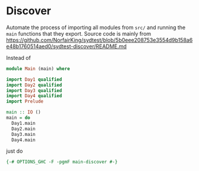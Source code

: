 # Discover

Automate the process of importing all modules from `src/` and running the `main` functions that they export. Source code is mainly from https://github.com/NorfairKing/sydtest/blob/5b0eee208753e3554d9b158a6e48b1760514aed0/sydtest-discover/README.md

Instead of 
```hs
module Main (main) where

import Day1 qualified
import Day2 qualified
import Day3 qualified
import Day4 qualified
import Prelude

main :: IO ()
main = do
  Day1.main
  Day2.main
  Day3.main
  Day4.main
```

just do
```hs
{-# OPTIONS_GHC -F -pgmF main-discover #-}
```
